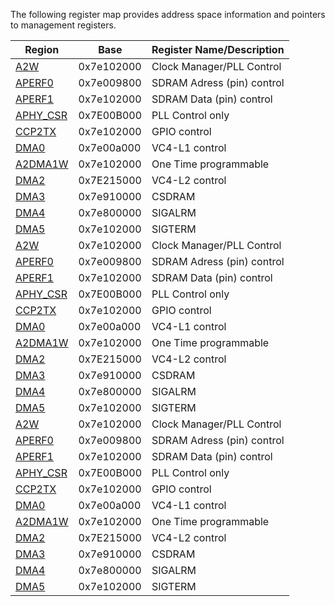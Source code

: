 
The following register map provides address space information and pointers to management registers.

|Region|Base|Register Name/Description|
|-------|----|--------|
|[A2W](/registers/a2w.md)|0x7e102000|Clock Manager/PLL Control|
|[APERF0](/registers/aperf0.md)|0x7e009800|SDRAM Adress (pin) control|
|[APERF1](/registers/aperf1.md)|0x7e102000|SDRAM Data (pin) control|
|[APHY_CSR](/registers/aphy_csr.md)|0x7E00B000|PLL Control only|
|[CCP2TX](/registers/ccp2tx.md)|0x7e102000|GPIO control|
|[DMA0](/registers/dma0.md)|0x7e00a000|VC4-L1 control|
|[A2DMA1W](/registers/a2dma1w.md)|0x7e102000|One Time programmable|
|[DMA2](/registers/dma2.md)|0x7E215000|VC4-L2 control|
|[DMA3](/registers/dma3.md)|0x7e910000|CSDRAM|
|[DMA4](/registers/dma4.md)|0x7e800000|SIGALRM|
|[DMA5](/registers/dma5.md)|0x7e102000|SIGTERM|
|[A2W](/registers/a2w.md)|0x7e102000|Clock Manager/PLL Control|
|[APERF0](/registers/aperf0.md)|0x7e009800|SDRAM Adress (pin) control|
|[APERF1](/registers/aperf1.md)|0x7e102000|SDRAM Data (pin) control|
|[APHY_CSR](/registers/aphy_csr.md)|0x7E00B000|PLL Control only|
|[CCP2TX](/registers/ccp2tx.md)|0x7e102000|GPIO control|
|[DMA0](/registers/dma0.md)|0x7e00a000|VC4-L1 control|
|[A2DMA1W](/registers/a2dma1w.md)|0x7e102000|One Time programmable|
|[DMA2](/registers/dma2.md)|0x7E215000|VC4-L2 control|
|[DMA3](/registers/dma3.md)|0x7e910000|CSDRAM|
|[DMA4](/registers/dma4.md)|0x7e800000|SIGALRM|
|[DMA5](/registers/dma5.md)|0x7e102000|SIGTERM|
|[A2W](/registers/a2w.md)|0x7e102000|Clock Manager/PLL Control|
|[APERF0](/registers/aperf0.md)|0x7e009800|SDRAM Adress (pin) control|
|[APERF1](/registers/aperf1.md)|0x7e102000|SDRAM Data (pin) control|
|[APHY_CSR](/registers/aphy_csr.md)|0x7E00B000|PLL Control only|
|[CCP2TX](/registers/ccp2tx.md)|0x7e102000|GPIO control|
|[DMA0](/registers/dma0.md)|0x7e00a000|VC4-L1 control|
|[A2DMA1W](/registers/a2dma1w.md)|0x7e102000|One Time programmable|
|[DMA2](/registers/dma2.md)|0x7E215000|VC4-L2 control|
|[DMA3](/registers/dma3.md)|0x7e910000|CSDRAM|
|[DMA4](/registers/dma4.md)|0x7e800000|SIGALRM|
|[DMA5](/registers/dma5.md)|0x7e102000|SIGTERM|























